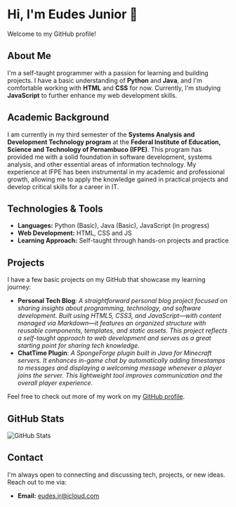 # Hi, I'm Eudes Junior 👋

Welcome to my GitHub profile!

## About Me
I'm a self-taught programmer with a passion for learning and building projects. I have a basic understanding of **Python** and **Java**, and I'm comfortable working with **HTML** and **CSS** for now. Currently, I'm studying **JavaScript** to further enhance my web development skills.

## Academic Background
I am currently in my third semester of the **Systems Analysis and Development Technology program** at the **Federal Institute of Education, Science and Technology of Pernambuco (IFPE)**. This program has provided me with a solid foundation in software development, systems analysis, and other essential areas of information technology. My experience at IFPE has been instrumental in my academic and professional growth, allowing me to apply the knowledge gained in practical projects and develop critical skills for a career in IT.

## Technologies & Tools
- **Languages:** Python (Basic), Java (Basic), JavaScript (in progress)
- **Web Development:** HTML, CSS and JS
- **Learning Approach:** Self-taught through hands-on projects and practice

## Projects
I have a few basic projects on my GitHub that showcase my learning journey:
- **Personal Tech Blog**: *A straightforward personal blog project focused on sharing insights about programming, technology, and software development. Built using HTML5, CSS3, and JavaScript—with content managed via Markdown—it features an organized structure with reusable components, templates, and static assets. This project reflects a self-taught approach to web development and serves as a great starting point for sharing tech knowledge.*
- **ChatTime Plugin**: *A SpongeForge plugin built in Java for Minecraft servers. It enhances in-game chat by automatically adding timestamps to messages and displaying a welcoming message whenever a player joins the server. This lightweight tool improves communication and the overall player experience.* 

Feel free to check out more of my work on my [GitHub profile](https://github.com/eudesjuniorr).

## GitHub Stats
![GitHub Stats](https://github-readme-stats.vercel.app/api?username=eudesjuniorr&show_icons=true&theme=default)

## Contact
I'm always open to connecting and discussing tech, projects, or new ideas. Reach out to me via:
- **Email:** [eudes.jr@icloud.com](mailto:eudes.jr@icloud.com)
